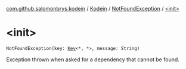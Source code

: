 [com.github.salomonbrys.kodein](../../index.md) / [Kodein](../index.md) / [NotFoundException](index.md) / [&lt;init&gt;](.)

# &lt;init&gt;

`NotFoundException(key: `[`Key`](../-key/index.md)`<*, *>, message: String)`

Exception thrown when asked for a dependency that cannot be found.

